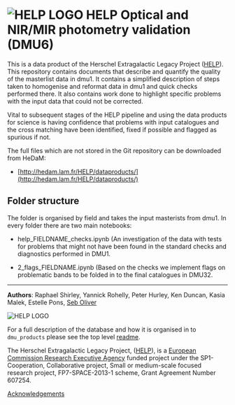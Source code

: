 # ![HELP LOGO](https://avatars1.githubusercontent.com/u/7880370?s=75&v=4) HELP Optical and NIR/MIR photometry validation (DMU6)


This is a data product of the Herschel Extragalactic Legacy Project ([HELP](http://www.herschel.sussex.ac.uk)). This repository contains documents that describe and quantify the quality of the masterlist data in dmu1. It contains a simplified description of steps taken to homogenise and reformat data in dmu1 and quick checks performed there. It also contains work done to highlight specific problems with the input data that could not be corrected.

Vital to subsequent stages of the HELP pipeline and using the data products for science is having confidence that problems with input catalogues and the cross matching have been identified, fixed if possible and flagged as spurious if not.

The full files which are not stored in the Git repository can be downloaded from HeDaM:

- [http://hedam.lam.fr/HELP/dataproducts/](http://hedam.lam.fr/HELP/dataproducts/)


Folder structure
----------------

The folder is organised by field and takes the input masterists from dmu1. In every folder there are two main notebooks:


- help_FIELDNAME_checks.ipynb (An investigation of the data with tests for problems that might not have been found in the standard checks and diagnostics performed in DMU1.

- 2_flags_FIELDNAME.ipynb (Based on the checks we implement flags on problematic bands to be folded in to the final catalogues in DMU32.

-------------------------------------------------------------------------------

**Authors**: Raphael Shirley, Yannick Rohelly, Peter Hurley, Ken Duncan, Kasia Malek, Estelle Pons, [Seb Oliver](http://www.sussex.ac.uk/profiles/91548)

 ![HELP LOGO](https://avatars1.githubusercontent.com/u/7880370?s=75&v=4)
 
For a full description of the database and how it is organised in to `dmu_products` please see the top level [readme](../readme.md).
 
The Herschel Extragalactic Legacy Project, ([HELP](http://herschel.sussex.ac.uk/)), is a [European Commission Research Executive Agency](https://ec.europa.eu/info/departments/research-executive-agency_en)
funded project under the SP1-Cooperation, Collaborative project, Small or medium-scale focused research project, FP7-SPACE-2013-1 scheme, Grant Agreement
Number 607254.

[Acknowledgements](http://herschel.sussex.ac.uk/acknowledgements)